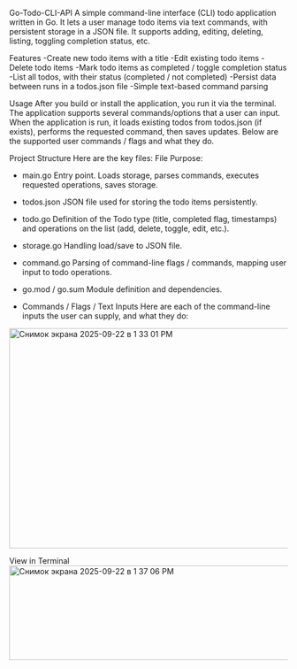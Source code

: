 Go-Todo-CLI-API
A simple command-line interface (CLI) todo application written in Go. It lets a user manage todo items via text commands, with persistent storage in a JSON file. It supports adding, editing, deleting, listing, toggling completion status, etc.

Features
-Create new todo items with a title
-Edit existing todo items
-Delete todo items
-Mark todo items as completed / toggle completion status
-List all todos, with their status (completed / not completed)
-Persist data between runs in a todos.json file
-Simple text-based command parsing

Usage
After you build or install the application, you run it via the terminal. The application supports several commands/options that a user can input. When the application is run, it loads existing todos from todos.json (if exists), performs the requested command, then saves updates.
Below are the supported user commands / flags and what they do.

Project Structure
Here are the key files:
File	Purpose:
- main.go	Entry point. Loads storage, parses commands, executes requested operations, saves storage.
- todos.json	JSON file used for storing the todo items persistently.
- todo.go	Definition of the Todo type (title, completed flag, timestamps) and operations on the list (add, delete, toggle, edit, etc.).
- storage.go	Handling load/save to JSON file.
- command.go	Parsing of command-line flags / commands, mapping user input to todo operations.
- go.mod / go.sum	Module definition and dependencies.

- Commands / Flags / Text Inputs
Here are each of the command-line inputs the user can supply, and what they do:
<img width="776" height="398" alt="Снимок экрана 2025-09-22 в 1 33 01 PM" src="https://github.com/user-attachments/assets/d3f7f6b3-1a55-48b8-99e6-dfe3de1fefbf" />

View in Terminal
<img width="609" height="171" alt="Снимок экрана 2025-09-22 в 1 37 06 PM" src="https://github.com/user-attachments/assets/0d1c58ba-1482-4686-8384-fcb9e49ecf5d" />
